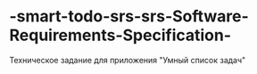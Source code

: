 # -smart-todo-srs-srs-Software-Requirements-Specification-
Техническое задание для приложения "Умный список задач"
